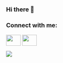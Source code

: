 ### Hi there 👋

<h3 align="left">Connect with me:</h3>
<p align="left">
<a href="https://www.linkedin.com/in/hristo-nikolov-9b417714a/" target="blank"><img align="center" src="https://cdn.jsdelivr.net/npm/simple-icons@3.0.1/icons/linkedin.svg" alt="" height="30" width="40" /></a>  
<a href="https://www.linkedin.com/in/hristo-nikolov-9b417714a/" target="blank"><img align="center" src="https://github.com/hrnnikolov/resourses/blob/main/hug_face.png" alt="" height="30" width="40" /></a>  

![](https://komarev.com/ghpvc/?username=hrnnikolov&color=red)
